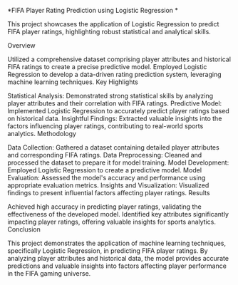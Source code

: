 
*FIFA Player Rating Prediction using Logistic Regression
*

This project showcases the application of Logistic Regression to predict FIFA player ratings, highlighting robust statistical and analytical skills.

Overview

Utilized a comprehensive dataset comprising player attributes and historical FIFA ratings to create a precise predictive model.
Employed Logistic Regression to develop a data-driven rating prediction system, leveraging machine learning techniques.
Key Highlights

Statistical Analysis: Demonstrated strong statistical skills by analyzing player attributes and their correlation with FIFA ratings.
Predictive Model: Implemented Logistic Regression to accurately predict player ratings based on historical data.
Insightful Findings: Extracted valuable insights into the factors influencing player ratings, contributing to real-world sports analytics.
Methodology

Data Collection: Gathered a dataset containing detailed player attributes and corresponding FIFA ratings.
Data Preprocessing: Cleaned and processed the dataset to prepare it for model training.
Model Development: Employed Logistic Regression to create a predictive model.
Model Evaluation: Assessed the model's accuracy and performance using appropriate evaluation metrics.
Insights and Visualization: Visualized findings to present influential factors affecting player ratings.
Results

Achieved high accuracy in predicting player ratings, validating the effectiveness of the developed model.
Identified key attributes significantly impacting player ratings, offering valuable insights for sports analytics.
Conclusion

This project demonstrates the application of machine learning techniques, specifically Logistic Regression, in predicting FIFA player ratings. By analyzing player attributes and historical data, the model provides accurate predictions and valuable insights into factors affecting player performance in the FIFA gaming universe.
